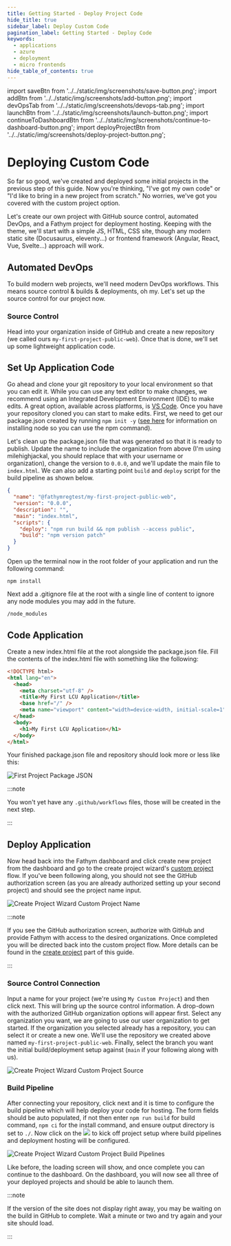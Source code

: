 ```yaml
---
title: Getting Started - Deploy Project Code
hide_title: true
sidebar_label: Deploy Custom Code
pagination_label: Getting Started - Deploy Code
keywords:
  - applications
  - azure
  - deployment
  - micro frontends
hide_table_of_contents: true
---
```


import saveBtn from '../../static/img/screenshots/save-button.png';
import addBtn from '../../static/img/screenshots/add-button.png';
import devOpsTab from '../../static/img/screenshots/devops-tab.png';
import launchBtn from '../../static/img/screenshots/launch-button.png';
import continueToDashboardBtn from '../../static/img/screenshots/continue-to-dashboard-button.png';
import deployProjectBtn from '../../static/img/screenshots/deploy-project-button.png';

# Deploying Custom Code

So far so good, we've created and deployed some initial projects in the previous step of this guide. Now you're thinking, "I've got my own code" or "I'd like to bring in a new project from scratch." No worries, we've got you covered with the custom project option.

Let's create our own project with GitHub source control, automated DevOps, and a Fathym project for deployment hosting. Keeping with the theme, we'll start with a simple JS, HTML, CSS site, though any modern static site (Docusaurus, eleventy...) or frontend framework (Angular, React, Vue, Svelte...) approach will work.

## Automated DevOps

To build modern web projects, we'll need modern DevOps workflows. This means source control & builds & deployments, oh my. Let's set up the source control for our project now.

### Source Control

Head into your organization inside of GitHub and create a new repository (we called ours `my-first-project-public-web`). Once that is done, we'll set up some lightweight application code.

## Set Up Application Code

Go ahead and clone your git repository to your local environment so that you can edit it. While you can use any text editor to make changes, we recommend using an Integrated Development Environment (IDE) to make edits. A great option, available across platforms, is [VS Code](https://code.visualstudio.com/download). Once you have your repository cloned you can start to make edits. First, we need to get our package.json created by running `npm init -y` (<a href="https://nodejs.org/en/download/" target="_blank">see here</a> for information on installing node so you can use the npm command).

Let's clean up the package.json file that was generated so that it is ready to publish. Update the name to include the organization from above (I'm using milehighjackal, you should replace that with your username or organization), change the version to `0.0.0`, and we'll update the main file to `index.html`. We can also add a starting point `build` and `deploy` script for the build pipeline as shown below.

```json
{
  "name": "@fathymregtest/my-first-project-public-web",
  "version": "0.0.0",
  "description": "",
  "main": "index.html",
  "scripts": {
    "deploy": "npm run build && npm publish --access public",
    "build": "npm version patch"
  }
}
```

Open up the terminal now in the root folder of your application and run the following command:

```
npm install
```

Next add a .gitignore file at the root with a single line of content to ignore any node modules you may add in the future.

```
/node_modules
```

## Code Application

Create a new index.html file at the root alongside the package.json file. Fill the contents of the index.html file with something like the following:

```html
<!DOCTYPE html>
<html lang="en">
  <head>
    <meta charset="utf-8" />
    <title>My First LCU Application</title>
    <base href="/" />
    <meta name="viewport" content="width=device-width, initial-scale=1" />
  </head>
  <body>
    <h1>My First LCU Application</h1>
  </body>
</html>
```

Your finished package.json file and repository should look more or less like this:

![First Project Package JSON](https://www.fathym.com/img/screenshots/first-project-package-json.png)

:::note

You won't yet have any `.github/workflows` files, those will be created in the next step.

:::

## Deploy Application

Now head back into the Fathym dashboard and click create new project from the dashboard and go to the create project wizard's [custom project](https://www.fathym.com/dashboard/create-project?recipeId=custom) flow. If you've been following along, you should not see the GitHub authorization screen (as you are already authorized setting up your second project) and should see the project name input.

![Create Project Wizard Custom Project Name](https://www.fathym.com/img/screenshots/custom-project-name.png)

:::note

If you see the GitHub authorization screen, authorize with GitHub and provide Fathym with access to the desired organizations. Once completed you will be directed back into the custom project flow. More details can be found in the [create project](create-first-project) part of this guide.

:::

### Source Control Connection

Input a name for your project (we're using `My Custom Project`) and then click next. This will bring up the source control information. A drop-down with the authorized GitHub organization options will appear first. Select any organization you want, we are going to use our user organization to get started. If the organization you selected already has a repository, you can select it or create a new one. We'll use the repository we created above named `my-first-project-public-web`. Finally, select the branch you want the initial build/deployment setup against (`main` if your following along with us).

![Create Project Wizard Custom Project Source](https://www.fathym.com/img/screenshots/custom-project-source.png)

<!-- :::note

If you don't have any existing repositories, or would like to create a new one you can do that from the LCU Dashboard during setup with the <img src={addBtn} class="text-image" /> button. Enter the name of the repository, click <img src={saveBtn} class="text-image" /> and once complete it will reload with your new repository selected. At this point, a `main` branch is all you'll have.

::: -->

### Build Pipeline

After connecting your repository, click next and it is time to configure the build pipeline which will help deploy your code for hosting. The form fields should be auto populated, if not then enter `npm run build` for build command, `npm ci` for the install command, and ensure output directory is set to `./`. Now click on the <img src={deployProjectBtn} class="text-image" /> to kick off project setup where build pipelines and deployment hosting will be configured.

![Create Project Wizard Custom Project Build Pipelines](https://www.fathym.com/img/screenshots/custom-project-build-pipelines.png)

Like before, the loading screen will show, and once complete you can continue to the dashboard. On the dashboard, you will now see all three of your deployed projects and should be able to launch them.

:::note

If the version of the site does not display right away, you may be waiting on the build in GitHub to complete. Wait a minute or two and try again and your site should load.

:::

